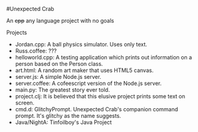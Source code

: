 #Unexpected Crab

An ~~cpp~~ any language project with no goals

Projects
 - Jordan.cpp: A ball physics simulator. Uses only text.
 - Russ.coffee: ???
 - helloworld.cpp: A testing application which prints out information on a person based on the Person class.
 - art.html: A random art maker that uses HTML5 canvas.
 - server.js: A simple Node.js server.
 - server.coffee: A cofeescript version of the Node.js server. 
 - main.py: The greatest story ever told.
 - project.clj: It is believed that this elusive project prints some text on screen. 
 - cmd.d: GlitchyPrompt. Unexpected Crab's companion command prompt. It's glitchy as the name suggests.
 - Java/NightA: Tinfoilboy's Java Project 
